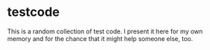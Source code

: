# testcode
This is a random collection of test code.  I present it here for my own memory and for the chance that it might help someone else, too.
